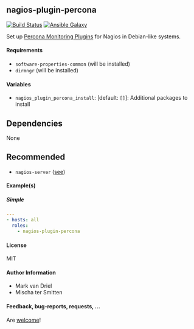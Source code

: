 ## nagios-plugin-percona

[![Build Status](https://travis-ci.org/Oefenweb/ansible-nagios-plugin-percona.svg?branch=master)](https://travis-ci.org/Oefenweb/ansible-nagios-plugin-percona)
[![Ansible Galaxy](http://img.shields.io/badge/ansible--galaxy-nagios--plugin--percona-blue.svg)](https://galaxy.ansible.com/Oefenweb/nagios-plugin-percona)

Set up [Percona Monitoring Plugins](https://www.percona.com/software/mysql-tools/percona-monitoring-plugins) for Nagios in Debian-like systems.

#### Requirements

* `software-properties-common` (will be installed)
* `dirmngr` (will be installed)

#### Variables

* `nagios_plugin_percona_install`: [default: `[]`]: Additional packages to install

## Dependencies

None

## Recommended

* `nagios-server` ([see](https://github.com/Oefenweb/ansible-nagios-server))

#### Example(s)

##### Simple

```yaml
---
- hosts: all
  roles:
    - nagios-plugin-percona
```

#### License

MIT

#### Author Information

* Mark van Driel
* Mischa ter Smitten

#### Feedback, bug-reports, requests, ...

Are [welcome](https://github.com/Oefenweb/ansible-nagios-plugin-percona/issues)!
